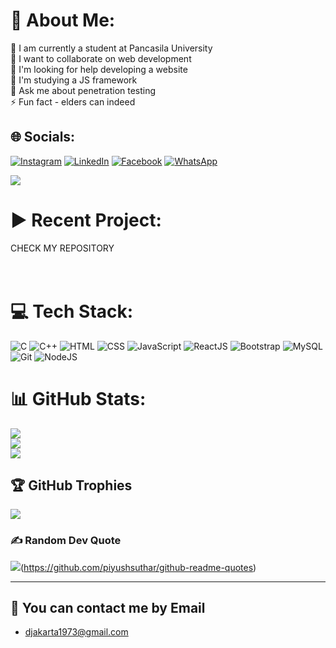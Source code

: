 # 💫 About Me:
🔭 I am currently a student at Pancasila University<br>
👯 I want to collaborate on web development<br>
🤝 I'm looking for help developing a website<br>
🌱 I'm studying a JS framework<br>
💬 Ask me about penetration testing<br>
⚡ Fun fact - elders can indeed<br>


## 🌐 Socials:
[![Instagram](https://img.shields.io/badge/Instagram-%23E4405F.svg?logo=Instagram&logoColor=white)](https://instagram.com/bintang_nugrahaa)
[![LinkedIn](https://img.shields.io/badge/LinkedIn-%230077B5.svg?logo=linkedin&logoColor=white)](https://linkedin.com/in/bintang-nugraha)
[![Facebook](https://img.shields.io/badge/Facebook-%231877F2.svg?logo=facebook&logoColor=white)](https://www.facebook.com/muhammad.bintangnuhgraha?mibextid=ZbWKwL)
[![WhatsApp](https://img.shields.io/badge/WhatsApp-%25D366?logo=whatsapp&logoColor=white)](https://wa.me/6281312477357)


[![](https://visitcount.itsvg.in/api?id=ortonikc&icon=6&color=0)](https://visitcount.itsvg.in)
# ▶️ Recent Project:
<!-- BEGIN PROJECT -->

CHECK MY REPOSITORY<br>
<br>
<br>
<!-- END PROJECT -->
# 💻 Tech Stack:
![C](https://img.shields.io/badge/c-%2300599C.svg?style=for-the-badge&logo=c&logoColor=white) ![C++](https://img.shields.io/badge/c++-%2300599C.svg?style=for-the-badge&logo=c%2B%2B&logoColor=white) ![HTML](https://img.shields.io/badge/html-%23E34F26.svg?style=for-the-badge&logo=html5&logoColor=white) ![CSS](https://img.shields.io/badge/css-%231572B6.svg?style=for-the-badge&logo=css3&logoColor=white) ![JavaScript](https://img.shields.io/badge/javascript-%23323330.svg?style=for-the-badge&logo=javascript&logoColor=%23F7DF1E) ![ReactJS](https://img.shields.io/badge/react-%2361DAFB.svg?style=for-the-badge&logo=react&logoColor=white) ![Bootstrap](https://img.shields.io/badge/bootstrap-%23563D7C.svg?style=for-the-badge&logo=bootstrap&logoColor=white) ![MySQL](https://img.shields.io/badge/mysql-%2300f.svg?style=for-the-badge&logo=mysql&logoColor=white) ![Git](https://img.shields.io/badge/git-%23F05032.svg?style=for-the-badge&logo=git&logoColor=white) ![NodeJS](https://img.shields.io/badge/node.js-6DA55F?style=for-the-badge&logo=node.js&logoColor=white)
# 📊 GitHub Stats:
![](https://github-readme-stats.vercel.app/api?username=bintangnugrahaa&theme=radical&hide_border=true&include_all_commits=true&count_private=true)<br/>
![](https://github-readme-streak-stats.herokuapp.com/?user=bintangnugrahaa&theme=radical&hide_border=true)<br/>
![](https://github-readme-stats.vercel.app/api/top-langs/?username=bintangnugrahaa&theme=radical&hide_border=true&include_all_commits=true&count_private=true&layout=compact)

## 🏆 GitHub Trophies
![](https://github-profile-trophy.vercel.app/?username=bintangnugrahaa&theme=discord&no-frame=false&no-bg=true&margin-w=4)

### ✍️ Random Dev Quote
![](https://quotes-github-readme.vercel.app/api?type=horizontal&theme=dark)(https://github.com/piyushsuthar/github-readme-quotes)

---
  ## 📩 You can contact me by Email
  - djakarta1973@gmail.com
